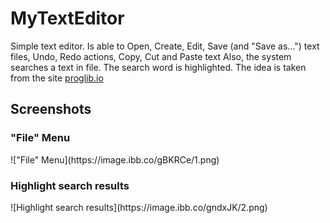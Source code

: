 # MyTextEditor
Simple text editor. Is able to Open, Create, Edit, Save (and "Save as...") text files, Undo, Redo actions, Copy, Cut and Paste text
Also, the system searches a text in file. 
The search word is highlighted. The idea is taken from the site [proglib.io](https://proglib.io/p/project-list/)

## Screenshots
<h3>"File" Menu</h3>
!["File" Menu](https://image.ibb.co/gBKRCe/1.png)

<h3>Highlight search results</h3>
![Highlight search results](https://image.ibb.co/gndxJK/2.png)
